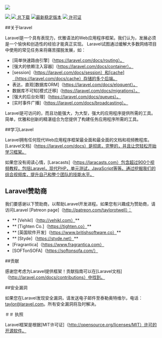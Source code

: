 <p align =“center”> <img src =“https://laravel.com/assets/img/components/logo-laravel.svg”> </p>

<p align =“center”>
<a href="https://travis-ci.org/laravel/framework"> <img src =“https://travis-ci.org/laravel/framework.svg”alt =“构建状态”> </一>
<a href="https://packagist.org/packages/laravel/framework"> <img src =“https://poser.pugx.org/laravel/framework/d/total.svg”alt =“总下载“> 总下载</a>
<a href="https://packagist.org/packages/laravel/framework"> <img src =“https://poser.pugx.org/laravel/framework/v/stable.svg”alt =“最新稳定版本“>最新稳定版本</a>
<a href="https://packagist.org/packages/laravel/framework"> <img src =“https://poser.pugx.org/laravel/framework/license.svg”alt =“许可证”> 许可证</a>
</p>

##关于laravel

Laravel是一个具有表现力，优雅语法的Web应用程序框架。我们认为，发展必须是一个愉快和创造性的经验才能真正实现。 Laravel试图通过缓解大多数网络项目中使用的常见任务来将痛苦摆脱发展，如：

- [简单快速路由引擎]（https://laravel.com/docs/routing）。
- [强大的依赖注入容器]（https://laravel.com/docs/container）。
- [session]（https://laravel.com/docs/session）和[cache]（https://laravel.com/docs/cache）存储的多个后端。
- 表达，直观[数据库ORM]（https://laravel.com/docs/eloquent）。
- 数据库不可知[模式迁移]（https://laravel.com/docs/migrations）。
- [强大的后台处理]（https://laravel.com/docs/queues）。
- [实时事件广播]（https://laravel.com/docs/broadcasting）。

Laravel是可访问的，而且功能强大，为大型，强大的应用程序提供所需的工具。简单，优雅和创新的精湛组合为您提供了构建任务应用程序所需的工具。

##学习Laravel

Laravel拥有任何现代Web应用程序框架最全面和最全面的文档和视频教程库。 [Laravel文档]（https://laravel.com/docs）是彻底，完整的，并且让您轻松开始学习框架。

如果您没有阅读心情，[Laracasts]（https://laracasts.com）包含超过900个视频教程，包括Laravel，现代PHP，单元测试，JavaScript等等。通过挖掘我们的综合视频库，提升自己和整个团队的技能水平。

## Laravel赞助商

我们要感谢以下赞助商，以帮助Laravel开发进程。如果您有兴趣成为赞助商，请访问Laravel [Patreon page]（http://patreon.com/taylorotwell）：

- ** [Vehikl]（http://vehikl.com）**
- ** [Tighten Co.]（https://tighten.co）**
- ** [英国软件开发]（https://www.britishsoftware.co）**
- ** [Styde]（https://styde.net）**
- [Fragrantica]（https://www.fragrantica.com）
- [SOFTonSOFA]（https://softonsofa.com/）

##贡献

感谢您考虑为Laravel提供框架！贡献指南可以在[Laravel文档]（http://laravel.com/docs/contributions）中找到。

##安全漏洞

如果您在Laravel发现安全漏洞，请发送电子邮件至泰勒奥特维尔，电话：taylor@laravel.com。所有安全漏洞将及时解决。

＃＃ 执照

Laravel框架是根据[MIT许可证]（http://opensource.org/licenses/MIT）许可的开源软件。